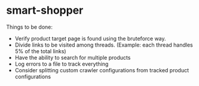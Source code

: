 smart-shopper
=============

Things to be done:

  - Verify product target page is found using the bruteforce way.
  - Divide links to be visited among threads. (Example: each thread handles 5% of the total links)
  - Have the ability to search for multiple products
  - Log errors to a file to track everything
  - Consider splitting custom crawler configurations from tracked product configurations
